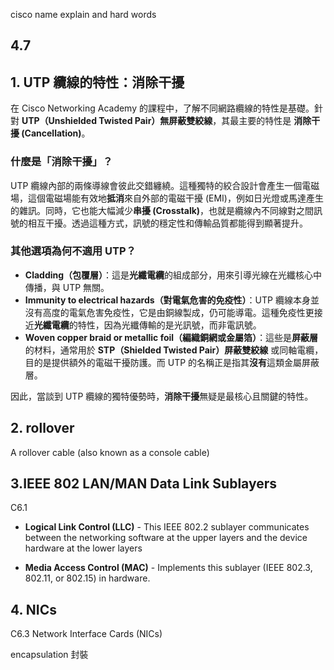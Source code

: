 cisco name explain and hard words


4.7
---

## 1. UTP 纜線的特性：消除干擾

在 Cisco Networking Academy 的課程中，了解不同網路纜線的特性是基礎。針對 **UTP（Unshielded Twisted Pair）無屏蔽雙絞線**，其最主要的特性是 **消除干擾 (Cancellation)**。

### 什麼是「消除干擾」？

UTP 纜線內部的兩條導線會彼此交錯纏繞。這種獨特的絞合設計會產生一個電磁場，這個電磁場能有效地**抵消**來自外部的電磁干擾 (EMI)，例如日光燈或馬達產生的雜訊。同時，它也能大幅減少**串擾 (Crosstalk)**，也就是纜線內不同線對之間訊號的相互干擾。透過這種方式，訊號的穩定性和傳輸品質都能得到顯著提升。

### 其他選項為何不適用 UTP？

* **Cladding（包覆層）**：這是**光纖電纜**的組成部分，用來引導光線在光纖核心中傳播，與 UTP 無關。
* **Immunity to electrical hazards（對電氣危害的免疫性）**：UTP 纜線本身並沒有高度的電氣危害免疫性，它是由銅線製成，仍可能導電。這種免疫性更接近**光纖電纜**的特性，因為光纖傳輸的是光訊號，而非電訊號。
* **Woven copper braid or metallic foil（編織銅網或金屬箔）**：這些是**屏蔽層**的材料，通常用於 **STP（Shielded Twisted Pair）屏蔽雙絞線** 或同軸電纜，目的是提供額外的電磁干擾防護。而 UTP 的名稱正是指其**沒有**這類金屬屏蔽層。

因此，當談到 UTP 纜線的獨特優勢時，**消除干擾**無疑是最核心且關鍵的特性。

## 2.  rollover
A rollover cable (also known as a console cable)


## 3.IEEE 802 LAN/MAN Data Link Sublayers
C6.1
* **Logical Link Control (LLC)** - This IEEE 802.2 sublayer communicates between the networking software at the upper layers and the device hardware at the lower layers

* **Media Access Control (MAC)** - Implements this sublayer (IEEE 802.3, 802.11, or 802.15) in hardware.

## 4. NICs
C6.3
Network Interface Cards (NICs)

encapsulation 封裝
